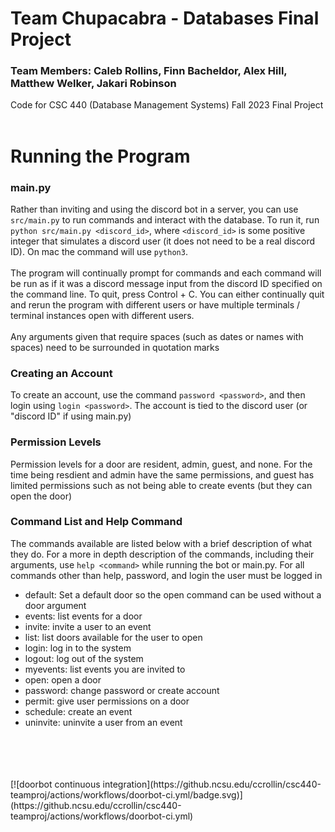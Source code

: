 # Team Chupacabra - Databases Final Project
### Team Members: Caleb Rollins, Finn Bacheldor, Alex Hill, Matthew Welker, Jakari Robinson
Code for CSC 440 (Database Management Systems) Fall 2023 Final Project
<br>
<br>
# Running the Program

### main.py
Rather than inviting and using the discord bot in a server, you can use `src/main.py` to run commands and interact with the database. To run it, run `python src/main.py <discord_id>`, where `<discord_id>` is some positive integer that simulates a discord user (it does not need to be a real discord ID). On mac the command will use `python3`. 
<br>
<br>
The program will continually prompt for commands and each command will be run as if it was a discord message input from the discord ID specified on the command line. To quit, press Control + C. You can either continually quit and rerun the program with different users or have multiple terminals / terminal instances open with different users.
<br>
<br>
Any arguments given that require spaces (such as dates or names with spaces) need to be surrounded in quotation marks

### Creating an Account

To create an account, use the command `password <password>`, and then login using `login <password>`. The account is tied to the discord user (or "discord ID" if using main.py)

### Permission Levels
Permission levels for a door are resident, admin, guest, and none. For the time being resdient and admin have the same permissions, and guest has limited permissions such as not being able to create events (but they can open the door)

### Command List and Help Command
The commands available are listed below with a brief description of what they do. For a more in depth description of the commands, including their arguments, use `help <command>` while running the bot or main.py. For all commands other than help, password, and login the user must be logged in

- default: Set a default door so the open command can be used without a door argument
- events: list events for a door
- invite: invite a user to an event
- list: list doors available for the user to open
- login: log in to the system
- logout: log out of the system
- myevents: list events you are invited to
- open: open a door
- password: change password or create account
- permit: give user permissions on a door
- schedule: create an event
- uninvite: uninvite a user from an event
<br>
<br>
<br>
<br>
[![doorbot continuous integration](https://github.ncsu.edu/ccrollin/csc440-teamproj/actions/workflows/doorbot-ci.yml/badge.svg)](https://github.ncsu.edu/ccrollin/csc440-teamproj/actions/workflows/doorbot-ci.yml)
